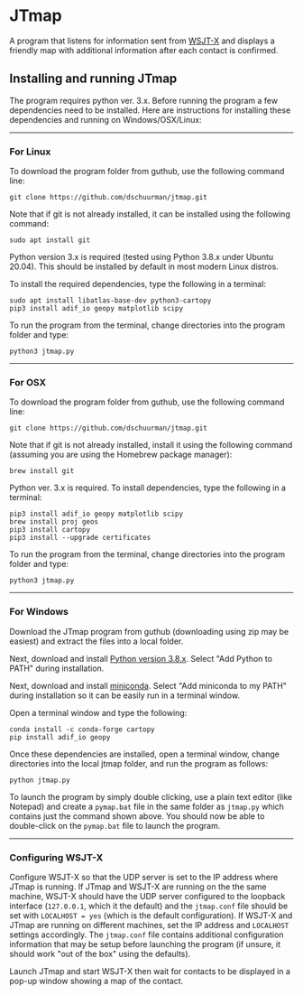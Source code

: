 # JTmap
A program that listens for information sent from [WSJT-X](http://physics.princeton.edu/pulsar/K1JT/wsjtx.html)
and displays a friendly map with additional information after each contact is confirmed.

## Installing and running JTmap
The program requires python ver. 3.x. Before running the program a few dependencies need to be installed.
Here are instructions for installing these dependencies and running on Windows/OSX/Linux:

---
### For Linux

To download the program folder from guthub, use the following command line:

`git clone https://github.com/dschuurman/jtmap.git`

Note that if git is not already installed, it can be installed using the following command:

`sudo apt install git`

Python version 3.x is required (tested using Python 3.8.x under Ubuntu 20.04).
This should be installed by default in most modern Linux distros.

To install the required dependencies, type the following in a terminal:

```
sudo apt install libatlas-base-dev python3-cartopy
pip3 install adif_io geopy matplotlib scipy
```
To run the program from the terminal, change directories into the program folder and type:
```
python3 jtmap.py
```

---
### For OSX

To download the program folder from guthub, use the following command line:

`git clone https://github.com/dschuurman/jtmap.git`

Note that if git is not already installed, install it using the following command (assuming you are using the Homebrew package manager):

`brew install git`

Python ver. 3.x is required. To install dependencies, type the following in a terminal:

```
pip3 install adif_io geopy matplotlib scipy
brew install proj geos
pip3 install cartopy
pip3 install --upgrade certificates
```
To run the program from the terminal, change directories into the program folder and type:

`python3 jtmap.py`


---
### For Windows

Download the JTmap program from guthub (downloading using zip may be easiest) and extract the files into a local folder.

Next, download and install [Python version 3.8.x](https://www.python.org/downloads/windows/). Select "Add Python to PATH" during installation.

Next, download and install [miniconda](https://docs.conda.io/en/latest/miniconda.html). Select "Add miniconda to my PATH" during installation so it can be easily run in a terminal window.

Open a terminal window and type the following:

```
conda install -c conda-forge cartopy
pip install adif_io geopy
```

Once these dependencies are installed, open a terminal window, change directories into the local jtmap folder, and run the program as follows:

`python jtmap.py`

To launch the program by simply double clicking, use a plain text editor (like Notepad) and create a `pymap.bat` file in the 
same folder as `jtmap.py` which contains just the command shown above.
You should now be able to double-click on the `pymap.bat` file to launch the program.

---

### Configuring WSJT-X

Configure WSJT-X so that the UDP server is set to the IP address where JTmap
is running. If JTmap and WSJT-X are running on the the same machine, WSJT-X should have the UDP 
server configured to the loopback interface (`127.0.0.1`, which it the default) and 
the `jtmap.conf` file should be set with `LOCALHOST = yes` (which is the default configuration).
If WSJT-X and JTmap are running on different machines, set the IP address and `LOCALHOST` settings
accordingly. The `jtmap.conf` file contains additional configuration information that may be setup before
launching the program (if unsure, it should work "out of the box" using the defaults).

Launch JTmap and start WSJT-X then wait for contacts to be displayed in a pop-up
window showing a map of the contact.
